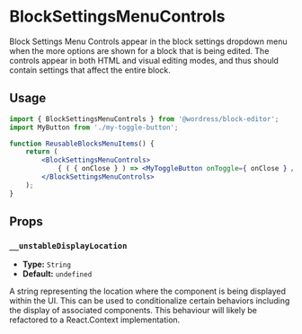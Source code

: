 # BlockSettingsMenuControls

Block Settings Menu Controls appear in the block settings dropdown menu when the more options are shown for a block that is being edited. The controls appear in both HTML and visual editing modes, and thus should contain settings that affect the entire block.

## Usage

```jsx
import { BlockSettingsMenuControls } from '@wordress/block-editor';
import MyButton from './my-toggle-button';

function ReusableBlocksMenuItems() {
	return (
		<BlockSettingsMenuControls>
			{ ( { onClose } ) => <MyToggleButton onToggle={ onClose } /> }
		</BlockSettingsMenuControls>
	);
}
```

## Props

### `__unstableDisplayLocation`

-   **Type:** `String`
-   **Default:** `undefined`

A string representing the location where the component is being displayed within the UI. This can be used to conditionalize certain behaviors including the display of associated components. This behaviour will likely be refactored to a React.Context implementation.

